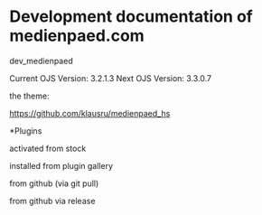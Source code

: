 # Development documentation of medienpaed.com
dev_medienpaed

Current OJS Version: 3.2.1.3
Next OJS Version: 3.3.0.7

the theme:

https://github.com/klausru/medienpaed_hs


*Plugins

activated from stock


installed from plugin gallery


from github (via git pull)


from github via release
